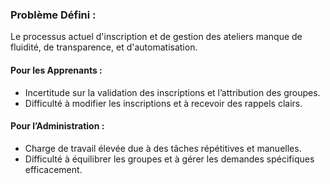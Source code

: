 ### Problème Défini :  

Le processus actuel d'inscription et de gestion des ateliers manque de fluidité, de transparence, et d'automatisation.  

#### **Pour les Apprenants :**  
- Incertitude sur la validation des inscriptions et l’attribution des groupes.  
- Difficulté à modifier les inscriptions et à recevoir des rappels clairs.  

#### **Pour l’Administration :**  
- Charge de travail élevée due à des tâches répétitives et manuelles.  
- Difficulté à équilibrer les groupes et à gérer les demandes spécifiques efficacement.  
